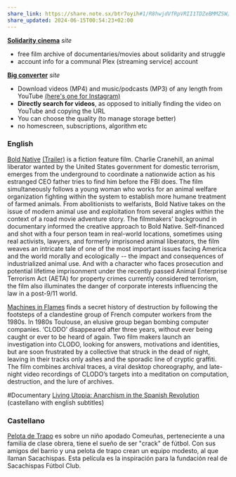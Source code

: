 ```yaml
---
share_link: https://share.note.sx/btr7oyih#1/R8hwjdVfRpVRII1TDZeBMMZSW/7sLUZxHUDCULf6M
share_updated: 2024-06-15T00:54:23+02:00
---
```

[**Solidarity cinema**](https://www.solidaritycinema.com/) *site*

- free film archive of documentaries/movies about solidarity and struggle
- account info for a communal Plex (streaming service) account

[**Big converter**](https://bigconv.com/v254/) *site*

- Download videos (MP4) and music/podcasts (MP3) of any length from YouTube [(here's one for Instagram)](https://www.save-free.com/video-downloader/)
- **Directly search for videos**, as opposed to initially finding the video on YouTube and copying the URL
- You can choose the quality (to manage storage better)
- no homescreen, subscriptions, algorithm etc
### English

[Bold Native](https://www.youtube.com/watch?v=JToC6l9Xx_c) [(Trailer)](https://www.youtube.com/watch?v=KCL4jQWPQ-Q) is a fiction feature film. Charlie Cranehill, an animal liberator wanted by the United States government for domestic terrorism, emerges from the underground to coordinate a nationwide action as his estranged CEO father tries to find him before the FBI does. The film simultaneously follows a young woman who works for an animal welfare organization fighting within the system to establish more humane treatment of farmed animals. From abolitionists to welfarists, Bold Native takes on the issue of modern animal use and exploitation from several angles within the context of a road movie adventure story. The filmmakers' background in documentary informed the creative approach to Bold Native. Self-financed and shot with a four person team in real-world locations, sometimes using real activists, lawyers, and formerly imprisoned animal liberators, the film weaves an intricate tale of one of the most important issues facing America and the world morally and ecologically -- the impact and consequences of industrialized animal use. And with a character who faces prosecution and potential lifetime imprisonment under the recently passed Animal Enterprise Terrorism Act (AETA) for property crimes currently considered terrorism, the film also illuminates the danger of corporate interests influencing the law in a post-9/11 world.



[Machines in Flames](https://www.youtube.com/watch?v=qGVMu5OPu7E) finds a secret history of destruction by following the footsteps of a clandestine group of French computer workers from the 1980s. In 1980s Toulouse, an elusive group began bombing computer companies. ‘CLODO’ disappeared after three years, without ever being caught or ever to be heard of again. Two film makers launch an investigation into CLODO, looking for answers, motivations and identities, but are soon frustrated by a collective that struck in the dead of night, leaving in their tracks only ashes and the sporadic line of cryptic graffiti. The film combines archival traces, a viral desktop choreography, and late-night video recordings of CLODO’s targets into a meditation on computation, destruction, and the lure of archives.



#Documentary [Living Utopia: Anarchism in the Spanish Revolution](https://www.youtube.com/watch?v=HAEhRRDvHHQ&t=606s) (castellano with english subtitles) 

### Castellano

[Pelota de Trapo](https://www.youtube.com/watch?v=085W3Kjoums)
 es sobre un niño apodado Comeuñas, perteneciente a una familia de clase obrera, tiene el sueño de ser "crack" de fútbol. Con sus amigos del barrio y una pelota de trapo crean un equipo modesto, al que llaman Sacachispas. Esta película es la inspiración para la fundación real de Sacachispas Fútbol Club.


